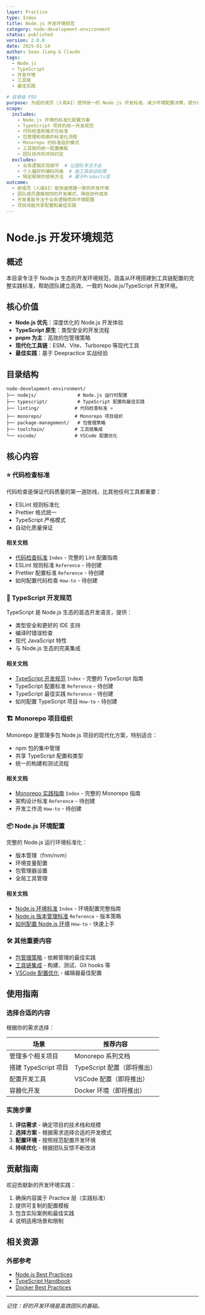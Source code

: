 ```yaml
---
layer: Practice
type: Index
title: Node.js 开发环境规范
category: node-development-environment
status: published
version: 2.0.0
date: 2025-01-14
author: Sean Jiang & Claude
tags:
  - Node.js
  - TypeScript
  - 开发环境
  - 工具链
  - 最佳实践

# 目录级 PSO
purpose: 为组织成员（人和AI）提供统一的 Node.js 开发标准，减少环境配置决策，提升协作效率
scope:
  includes:
    - Node.js 环境的标准化配置方案
    - TypeScript 项目的统一开发规范
    - 代码检查和格式化标准
    - 包管理和依赖的标准化流程
    - Monorepo 的标准组织模式
    - 工具链的统一配置模板
    - 团队协作的共同约定
  excludes:
    - 业务逻辑实现细节  # 让团队专注于此
    - 个人偏好的编码风格  # 由工具自动处理
    - 特定框架的使用方法  # 属于Products层
outcome:
  - 新成员（人或AI）能快速搭建一致的开发环境
  - 团队成员遵循相同的开发模式，降低协作成本
  - 开发者能专注于业务逻辑而非环境配置
  - 项目间能共享配置和最佳实践
---
```


# Node.js 开发环境规范

## 概述

本目录专注于 Node.js 生态的开发环境规范，涵盖从环境搭建到工具链配置的完整实践标准，帮助团队建立高效、一致的 Node.js/TypeScript 开发环境。

## 核心价值

- **Node.js 优先**：深度优化的 Node.js 开发体验
- **TypeScript 原生**：类型安全的开发流程
- **pnpm 为主**：高效的包管理策略
- **现代化工具链**：ESM、Vite、Turborepo 等现代工具
- **最佳实践**：基于 Deepractice 实战经验

## 目录结构

```
node-development-environment/
├── nodejs/               # Node.js 运行时配置
├── typescript/           # TypeScript 配置和最佳实践
├── linting/             # 代码检查标准 ⭐ 
├── monorepo/            # Monorepo 项目组织
├── package-management/   # 包管理策略
├── toolchain/           # 工具链集成
└── vscode/              # VSCode 配置优化
```

## 核心内容

### ⭐ 代码检查标准

代码检查是保证代码质量的第一道防线，比其他任何工具都重要：
- ESLint 规则标准化
- Prettier 格式统一
- TypeScript 严格模式
- 自动化质量保证

#### 相关文档

- [代码检查标准](./linting/) `Index` - 完整的 Lint 配置指南
- ESLint 规则标准 `Reference` - 待创建
- Prettier 配置标准 `Reference` - 待创建
- 如何配置代码检查 `How-to` - 待创建

### 🔷 TypeScript 开发规范

TypeScript 是 Node.js 生态的首选开发语言，提供：
- 类型安全和更好的 IDE 支持
- 编译时错误检查
- 现代 JavaScript 特性
- 与 Node.js 生态的完美集成

#### 相关文档

- [TypeScript 开发规范](./typescript/) `Index` - 完整的 TypeScript 指南
- TypeScript 配置标准 `Reference` - 待创建
- TypeScript 最佳实践 `Reference` - 待创建
- 如何配置 TypeScript 项目 `How-to` - 待创建

### 🏗️ Monorepo 项目组织

Monorepo 是管理多包 Node.js 项目的现代化方案，特别适合：
- npm 包的集中管理
- 共享 TypeScript 配置和类型
- 统一的构建和测试流程

#### 相关文档

- [Monorepo 实践指南](./monorepo/) `Index` - 完整的 Monorepo 指南
- 架构设计标准 `Reference` - 待创建
- 开发工作流 `How-to` - 待创建

### 📦 Node.js 环境配置

完整的 Node.js 运行环境标准化：
- 版本管理（fnm/nvm）
- 环境变量配置
- 包管理器设置
- 全局工具管理

#### 相关文档

- [Node.js 环境标准](./nodejs/) `Index` - 环境配置完整指南
- [Node.js 版本管理标准](./nodejs/nodejs-version-standard.md) `Reference` - 版本策略
- [如何配置 Node.js 环境](./nodejs/how-to-setup-nodejs.md) `How-to` - 快速上手

### 🛠️ 其他重要内容

- [包管理策略](./package-management/) - 依赖管理的最佳实践
- [工具链集成](./toolchain/) - 构建、测试、Git hooks 等
- [VSCode 配置优化](./vscode/) - 编辑器最佳配置

## 使用指南

### 选择合适的内容

根据你的需求选择：

| 场景 | 推荐内容 |
|------|----------|
| 管理多个相关项目 | Monorepo 系列文档 |
| 搭建 TypeScript 项目 | TypeScript 配置（即将推出） |
| 配置开发工具 | VSCode 配置（即将推出） |
| 容器化开发 | Docker 环境（即将推出） |

### 实施步骤

1. **评估需求** - 确定项目的技术栈和规模
2. **选择方案** - 根据需求选择合适的开发模式
3. **配置环境** - 按照规范配置开发环境
4. **持续优化** - 根据团队反馈不断改进

## 贡献指南

欢迎贡献新的开发环境实践：

1. 确保内容属于 Practice 层（实践标准）
2. 提供可复制的配置模板
3. 包含实际案例和最佳实践
4. 说明适用场景和限制

## 相关资源

### 外部参考
- [Node.js Best Practices](https://github.com/goldbergyoni/nodebestpractices)
- [TypeScript Handbook](https://www.typescriptlang.org/docs/handbook/)
- [Docker Best Practices](https://docs.docker.com/develop/dev-best-practices/)

---

*记住：好的开发环境是高效团队的基础。*